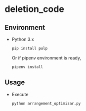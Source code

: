 # deletion_code

## Environment

- Python 3.x

  ```bash
  pip install pulp
  ```

  Or if pipenv environment is ready,

  ```bash
  pipenv install
  ```

## Usage

- Execute

  ```bash
  python arrangement_optimizar.py
  ```
